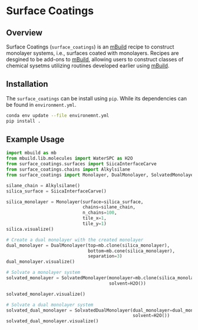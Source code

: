 # Surface Coatings

## Overview 
Surface Coatings (`surface_coatings`) is an [mBuild](https://mbuild.mosdef.org/) recipe to construct monolayer systems,
i.e., surfaces coated with monolayers. 
Recipes are desgined to be add-ons to [mBuild](https://mbuild.mosdef.org/),
allowing users to construct classes of chemical sysetms utilizing routines developed earlier using [mBuild](https://mbuild.mosdef.org/).


## Installation 
The `surface_coatings` can be install using `pip`. While its dependencies can be found in `environment.yml`.
```bash
conda env update --file environemnt.yml
pip install .
```

## Example Usage 
```python
import mbuild as mb 
from mbuild.lib.molecules import WaterSPC as H2O
from surface_coatings.surfaces import SiicaInterfaceCarve
from surface_coatings.chains import Alkylsilane
from surface_coatings import Monolayer, DualMonolayer, SolvatedMonolayer, SolvatedDualMonolayer

silane_chain = Alkylsilane()
silica_surface = SiicaInterfaceCarve()

silica_monolayer = Monolayer(surface=silica_surface, 
                             chains=silane_chain, 
                             n_chains=100, 
                             tile_x=1, 
                             tile_y=1)
silica.visualize()

# Create a dual monolayer with the created monolayer
dual_monolayer = DualMonolayer(top=mb.clone(silica_monolayer),
                               bottom=mb.cone(silica_monolayer),
                               separation=3)
dual_monolayer.visualize()

# Solvate a monolayer system
solvated_monolayer = SolvatedMonolayer(monolayer=mb.clone(silica_monolayer), 
                                       solvent=H2O())

solvated_monolayer.visualize()

# Solvate a dual monolayer system 
solvated_dual_monolayer = SolvatedDualMonolayer(dual_monolayer=dual_monolayer, 
                                                solvent=H2O())
solvated_dual_monolayer.visualize()

```